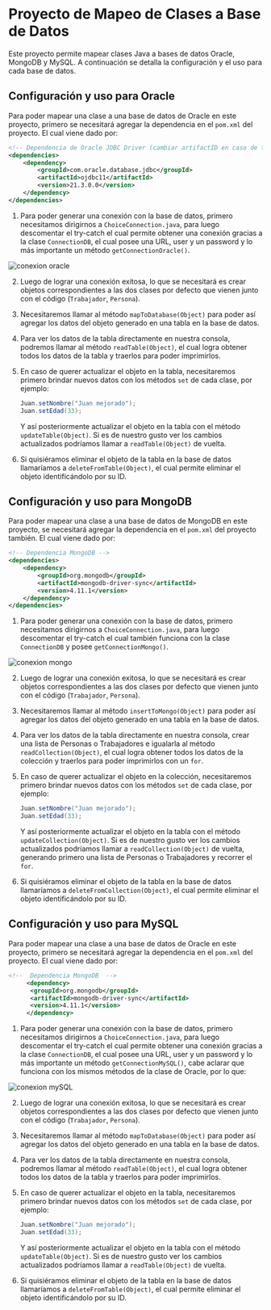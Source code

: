 # Proyecto de Mapeo de Clases a Base de Datos

Este proyecto permite mapear clases Java a bases de datos Oracle, MongoDB y MySQL. A continuación se detalla la configuración y el uso para cada base de datos.

## Configuración y uso para Oracle

Para poder mapear una clase a una base de datos de Oracle en este proyecto, primero se necesitará agregar la dependencia en el `pom.xml` del proyecto. El cual viene dado por:

```xml
<!-- Dependencia de Oracle JDBC Driver (cambiar artifactID en caso de tener otro) -->   
<dependencies>
    <dependency>
        <groupId>com.oracle.database.jdbc</groupId>
        <artifactId>ojdbc11</artifactId>
        <version>21.3.0.0</version>
    </dependency>
</dependencies>
```

1. Para poder generar una conexión con la base de datos, primero necesitamos dirigirnos a `ChoiceConnection.java`, para luego descomentar el try-catch el cual permite obtener una conexión gracias a la clase `ConnectionDB`, el cual posee una URL, user y un password y lo más importante un método `getConnectionOracle()`.
 
![conexion oracle](https://github.com/ReynerRojasG/DataBaseConnector/assets/142065130/785b3f5b-815f-4632-9346-7ae150e02538)

2. Luego de lograr una conexión exitosa, lo que se necesitará es crear objetos correspondientes a las dos clases por defecto que vienen junto con el código (`Trabajador`, `Persona`).

3. Necesitaremos llamar al método `mapToDatabase(Object)` para poder así agregar los datos del objeto generado en una tabla en la base de datos.

4. Para ver los datos de la tabla directamente en nuestra consola, podremos llamar al método `readTable(Object)`, el cual logra obtener todos los datos de la tabla y traerlos para poder imprimirlos.

5. En caso de querer actualizar el objeto en la tabla, necesitaremos primero brindar nuevos datos con los métodos `set` de cada clase, por ejemplo:
    ```java
    Juan.setNombre("Juan mejorado");
    Juan.setEdad(33);
    ```
    Y así posteriormente actualizar el objeto en la tabla con el método `updateTable(Object)`. Si es de nuestro gusto ver los cambios actualizados podríamos llamar a `readTable(Object)` de vuelta.

6. Si quisiéramos eliminar el objeto de la tabla en la base de datos llamaríamos a `deleteFromTable(Object)`, el cual permite eliminar el objeto identificándolo por su ID.

## Configuración y uso para MongoDB

Para poder mapear una clase a una base de datos de MongoDB en este proyecto, se necesitará agregar la dependencia en el `pom.xml` del proyecto también. El cual viene dado por:

```xml
<!-- Dependencia MongoDB -->
<dependencies>
    <dependency>
        <groupId>org.mongodb</groupId>
        <artifactId>mongodb-driver-sync</artifactId>
        <version>4.11.1</version>
    </dependency>
</dependencies>
```

1. Para poder generar una conexión con la base de datos, primero necesitamos dirigirnos a `ChoiceConnection.java`, para luego descomentar el try-catch el cual también funciona con la clase `ConnectionDB` y posee `getConnectionMongo()`.

![conexion mongo](https://github.com/ReynerRojasG/DataBaseConnector/assets/142065130/7c0e17d2-1945-44ae-afb0-b76e71484e4f)

2. Luego de lograr una conexión exitosa, lo que se necesitará es crear objetos correspondientes a las dos clases por defecto que vienen junto con el código (`Trabajador`, `Persona`).

3. Necesitaremos llamar al método `insertToMongo(Object)` para poder así agregar los datos del objeto generado en una tabla en la base de datos.

4. Para ver los datos de la tabla directamente en nuestra consola, crear una lista de Personas o Trabajadores e igualarla al método `readCollection(Object)`, el cual logra obtener todos los datos de la colección y traerlos para poder imprimirlos con un `for`.

5. En caso de querer actualizar el objeto en la colección, necesitaremos primero brindar nuevos datos con los métodos `set` de cada clase, por ejemplo:
    ```java
    Juan.setNombre("Juan mejorado");
    Juan.setEdad(33);
    ```
    Y así posteriormente actualizar el objeto en la tabla con el método `updateCollection(Object)`. Si es de nuestro gusto ver los cambios actualizados podríamos llamar a `readCollection(Object)` de vuelta, generando primero una lista de Personas o Trabajadores y recorrer el `for`.

6. Si quisiéramos eliminar el objeto de la tabla en la base de datos llamaríamos a `deleteFromCollection(Object)`, el cual permite eliminar el objeto identificándolo por su ID.

 ## Configuración y uso para MySQL
Para poder mapear una clase a una base de datos de Oracle en este proyecto, primero se necesitará agregar la dependencia en el `pom.xml` del proyecto. El cual viene dado por:   

```xml
<!--  Dependencia MongoDB  -->
     <dependency>
      <groupId>org.mongodb</groupId>
      <artifactId>mongodb-driver-sync</artifactId>
      <version>4.11.1</version>
     </dependency>
```

1. Para poder generar una conexión con la base de datos, primero necesitamos dirigirnos a `ChoiceConnection.java`, para luego descomentar el try-catch el cual permite obtener una conexión gracias a la clase `ConnectionDB`, el cual posee una URL, user y un password y lo más importante un método `getConnectionMySQL()`, cabe aclarar que funciona con los mismos métodos de la clase de Oracle, por lo que:
   
![conexion mySQL](https://github.com/ReynerRojasG/DataBaseConnector/assets/142065130/6aeae1ad-f16b-4499-8b32-1366edbd4a44)

2. Luego de lograr una conexión exitosa, lo que se necesitará es crear objetos correspondientes a las dos clases por defecto que vienen junto con el código (`Trabajador`, `Persona`).

3. Necesitaremos llamar al método `mapToDatabase(Object)` para poder así agregar los datos del objeto generado en una tabla en la base de datos.

4. Para ver los datos de la tabla directamente en nuestra consola, podremos llamar al método `readTable(Object)`, el cual logra obtener todos los datos de la tabla y traerlos para poder imprimirlos.

5. En caso de querer actualizar el objeto en la tabla, necesitaremos primero brindar nuevos datos con los métodos `set` de cada clase, por ejemplo:
    ```java
    Juan.setNombre("Juan mejorado");
    Juan.setEdad(33);
    ```
    Y así posteriormente actualizar el objeto en la tabla con el método `updateTable(Object)`. Si es de nuestro gusto ver los cambios actualizados podríamos llamar a `readTable(Object)` de vuelta.

6. Si quisiéramos eliminar el objeto de la tabla en la base de datos llamaríamos a `deleteFromTable(Object)`, el cual permite eliminar el objeto identificándolo por su ID.

   

